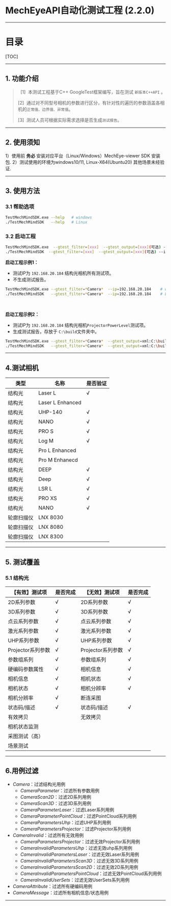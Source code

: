 

# MechEyeAPI自动化测试工程 (2.2.0)

---
# 目录
[TOC]


---


## 1. 功能介绍

> &nbsp;
>[1]&nbsp; 本测试工程基于C++ GoogleTest框架编写，旨在测试 `新版本C++API` 。
>
>[2]&nbsp; 通过对不同型号相机的参数进行区分，有针对性的遍历的参数涵盖各相机的`正常值、边界值、异常值`。
>
>[3]&nbsp; 测试人员可根据实际需求选择是否生成`测试报告`。
>&nbsp;

---

## 2. 使用须知
1）使用前 **务必** 安装对应平台（Linux/Windows）MechEye-viewer SDK 安装包.
2）测试使用的环境为windows10/11, Linux-X64(Ubuntu20) 其他场景未经验证.

---

## 3. 使用方法
### 3.1 帮助选项
> 
``` bash
TestMechMindSDK.exe --help   # windows
./TestMechMindSDK   --help   # Linux
```


### 3.2 启动工程 

``` bash
TestMechMindSDK.exe  --gtest_filter=[xxx]  --gtest_output=[xxx](可选) --ip==[xxx.xxx.xxx.xxx]   # windows
./TestMechMindSDK  --gtest_filter=[xxx]  --gtest_output=[xxx](可选) --ip==[xxx.xxx.xxx.xxx]       # Linux
```


**启动工程示例1：**
- 测试IP为 `192.168.20.184` 结构光相机所有测试项。
- 不生成测试报告。

``` bash
TestMechMindSDK.exe --gtest_filter=*Camera*  --ip=192.168.20.184    # windows
./TestMechMindSDK   --gtest_filter=*Camera*  --ip=192.168.20.184    # Linux
```
&nbsp;

**启动工程示例2：**
- 测试IP为 `192.168.20.184` 结构光相机`ProjectorPowerLevel`测试项。
- 生成测试报告，存放于 `C:\build`文件夹中。

``` bash
TestMechMindSDK.exe --gtest_filter=*Camera*  --gtest_output=xml:C:\build.xml --ip=192.168.20.184    # windows
./TestMechMindSDK   --gtest_filter=*Camera*  --gtest_output=xml:C:\build.xml  --ip=192.168.20.184    # Linux
```



---



## 4.测试相机
| 类型| 名称 | 是否验证 |
|--|--|--|
|结构光| Laser L          |  √|
|结构光|Laser L Enhanced  |  |
|结构光| UHP-140          |  √|
|结构光| NANO             |  √|
|结构光| PRO S            |  √|
|结构光| Log M            |  √|
|结构光| Pro L Enhanced   |  |
|结构光| Pro M Enhanecd   |  |
|结构光| DEEP             |  √|
|结构光| Deep             |  √|
|结构光| LSR L            |  √|
|结构光| PRO XS           | √ |
|结构光| NANO             | √ |
|轮廓扫描仪| LNX 8030             |  |
|轮廓扫描仪| LNX 8080             |  |
|轮廓扫描仪| LNX 8300             |  |


---
 

## 5. 测试覆盖
### 5.1 结构光
| **【有效】测试项** | **是否完成** | **【无效】测试项** | **是否完成** |
| --- | --- | --- | --- |
| 2D系列参数 | √ | 2D系列参数 | √ |
| 3D系列参数 | √ | 3D系列参数 | √ |
| 点云系列参数 | √ | 点云系列参数 | √ |
| 激光系列参数 | √ | 激光系列参数 | √ |
| UHP系列参数 |√ | UHP系列参数 | √ |
| Projector系列参数 | √ | Projector系列参数 | √ |
| 参数组系列 | √ | 参数组系列 | √ |
| 硬编码参数属性 | √ | 相机信息 | √ |
| 相机信息 | √ | 相机状态 | √ |
| 相机状态 | √ | 相机分辨率 | √ |
| 相机分辨率 | √ | 断连采图 |  |
| 状态码/描述 | √ | 状态码/描述 | √|
| 有效拷贝 |  | 无效拷贝 |  |
| 相机状态监测 | |  |  |
| 采图测试（高） |  | |  |
| 场景测试 |  |  |  |


---

## 6.用例过滤
- *Camera*：过滤结构光用例
  -  *CameraParameter*：过滤所有参数用例
  -  *CameraScan2D*：过滤2D系列用例
  -  *CameraScan3D*：过滤3D系列用例
  -  *CameraParameterLaser*：过滤Laser系列用例
  -   *CameraParameterPointCloud*：过滤PointCloud系列用例
  -  *CameraParametersUhp*：过滤UHP系列用例
  -  *CameraParametersProjector*：过滤Projector系列用例
-  *CameraInvalid*：过滤所有无效用例
     -   *CameraParametersProjector*：过滤无效Projector系列用例
     -  *CameraInvalidParametersUhp*：过滤无效uhp系列用例
     -  *CameraInvalidParametersLaser*：过滤无效Laser系列用例
     -  *CameraInvalidParametersScan3D*：过滤无效3D系列用例
     -   *CameraInvalidParametersScan2D*：过滤无效2D系列用例
     -   *CameraInvalidParametersPointCloud*：过滤无效PointCloud系列用例
     -  *CameraInvalidUserSets*：过滤无效UserSets系列用例
-  *CameraAttribute*：过滤所有硬编码用例
- *CameraMessage*：过滤所有相机信息/状态用例

---
